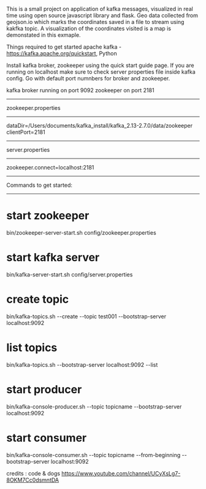 This is a small project on application of kafka messages, visualized in real time using open source javascript library and flask. Geo data collected from geojson.io which marks the coordinates saved in a file to stream using kakfka topic. A visualization of the coordinates visited is a map is demonstated in this exmaple.

Things required to get started apache kafka -  https://kafka.apache.org/quickstart, Python

Install kafka broker, zookeeper using the quick start guide page.
If you are running on localhost make sure to check server properties file inside kafka config. Go with default port numnbers for broker and zookeeper.

kafka broker running on port 9092
zookeeper on port 2181

****************************
zookeeper.properties
****************************
dataDir=/Users/documents/kafka_install/kafka_2.13-2.7.0/data/zookeeper
clientPort=2181

****************************
server.properties
****************************
zookeeper.connect=localhost:2181

****************************
Commands to get started:
****************************

# start zookeeper
bin/zookeeper-server-start.sh config/zookeeper.properties

# start kafka server
bin/kafka-server-start.sh config/server.properties

# create topic
bin/kafka-topics.sh --create --topic test001 --bootstrap-server localhost:9092

# list topics
bin/kafka-topics.sh --bootstrap-server localhost:9092 --list

# start producer 
bin/kafka-console-producer.sh --topic topicname --bootstrap-server localhost:9092

# start consumer
bin/kafka-console-consumer.sh --topic topicname --from-beginning --bootstrap-server localhost:9092


credits : code & dogs
https://www.youtube.com/channel/UCyXsLg7-8OKM7Cc0dsmntDA
